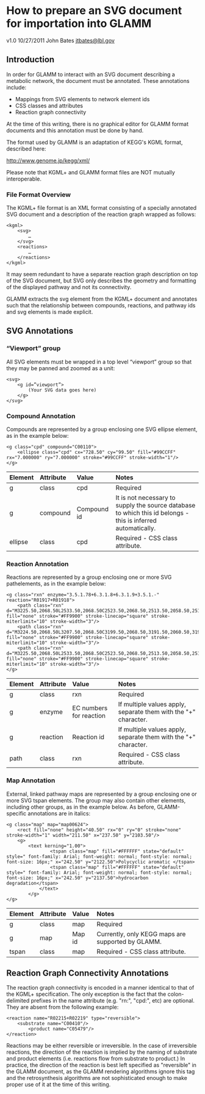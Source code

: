 # How to prepare an SVG document for importation into GLAMM #
v1.0 10/27/2011
John Bates
jtbates@lbl.gov


## Introduction ##

In order for GLAMM to interact with an SVG document describing a metabolic network, the document must be annotated.  These annotations include:

  * Mappings from SVG elements to network element ids
  * CSS classes and attributes
  * Reaction graph connectivity

At the time of this writing, there is no graphical editor for GLAMM format documents and this annotation must be done by hand.

The format used by GLAMM is an adaptation of KEGG's KGML format, described here:

http://www.genome.jp/kegg/xml/

Please note that KGML+ and GLAMM format files are NOT mutually interoperable.

### File Format Overview ###

The KGML+ file format is an XML format consisting of a specially annotated SVG document and a description of the reaction graph wrapped as follows:

```
<kgml>
	<svg>
		…
	</svg>
	<reactions>
		…
	</reactions>
</kgml>
```

It may seem redundant to have a separate reaction graph description on top of the SVG document, but SVG only describes the geometry and formatting of the displayed pathway and not its connectivity.

GLAMM extracts the svg element from the KGML+ document and annotates such that the relationship between compounds, reactions, and pathway ids and svg elements is made explicit.

## SVG Annotations ##

### “Viewport” group ###

All SVG elements must be wrapped in a top level “viewport” group so that they may be panned and zoomed as a unit:

```
<svg>
	<g id=”viewport”>
		(Your SVG data goes here)
	</g>
</svg>
```

### Compound Annotation ###

Compounds are represented by a group enclosing one SVG ellipse element, as in the example below:

```
<g class="cpd" compound="C00110">
	<ellipse class="cpd" cx="728.50" cy="99.50" fill="#99CCFF" rx="7.000000" ry="7.000000" stroke="#99CCFF" stroke-width="1"/>
</g>
```

|Element|Attribute|Value|Notes|
|:------|:--------|:----|:----|
|g      |class    |cpd  |Required|
|g      |compound |Compound id|It is not necessary to supply the source database to which this id belongs - this is inferred automatically.|
|ellipse|class    |cpd  |Required - CSS class attribute.|

### Reaction Annotation ###

Reactions are represented by a group enclosing one or more SVG pathelements, as in the example below:

```
<g class="rxn" enzyme="3.5.1.78+6.3.1.8+6.3.1.9+3.5.1.-" reaction="R01917+R01918">
	<path class="rxn" d="M3225.50,2068.50L2533.50,2068.50C2523.50,2068.50,2513.50,2058.50,2513.50,2048.50L2513.50,1978.50" fill="none" stroke="#FF9900" stroke-linecap="square" stroke-miterlimit="10" stroke-width="3"/>
	<path class="rxn" d="M3224.50,2068.50L3207.50,2068.50C3199.50,2068.50,3191.50,2060.50,3191.50,2052.50L3191.50,1942.50" fill="none" stroke="#FF9900" stroke-linecap="square" stroke-miterlimit="10" stroke-width="3"/>
	<path class="rxn" d="M3225.50,2068.50L2533.50,2068.50C2523.50,2068.50,2513.50,2058.50,2513.50,2048.50L2513.50,1978.50" fill="none" stroke="#FF9900" stroke-linecap="square" stroke-miterlimit="10" stroke-width="3"/>
</g>
```

|Element|Attribute|Value|Notes|
|:------|:--------|:----|:----|
|g      |class    |rxn  |Required|
|g      |enzyme   |EC numbers for reaction|If multiple values apply, separate them with the "+" character.|
|g      |reaction |Reaction id|If multiple values apply, separate them with the "+" character.|
|path   |class    |rxn  |Required - CSS class attribute.|

### Map Annotation ###

External, linked pathway maps are represented by a group enclosing one or more SVG tspan elements.  The group may also contain other elements, including other groups, as in the example below.  As before, GLAMM-specific annotations are in italics:

```
<g class="map" map="map00624">
	<rect fill="none" height="40.50" rx="0" ry="0" stroke="none" stroke-width="1" width="211.50" x="237.50" y="2103.50"/>
   	<g>
  		<text kerning="1.00">
     			<tspan class="map" fill="#FFFFFF" state="default" style=" font-family: Arial; font-weight: normal; font-style: normal; font-size: 16px;" x="242.50" y="2122.50">Polycyclic aromatic </tspan>
      			<tspan class="map" fill="#FFFFFF" state="default" style=" font-family: Arial; font-weight: normal; font-style: normal; font-size: 16px;" x="242.50" y="2137.50">hydrocarbon degradation</tspan>
        	</text>
    	</g>
</g>
```

|Element|Attribute|Value|Notes|
|:------|:--------|:----|:----|
|g      |class    |map  |Required|
|g      |map      |Map id|Currently, only KEGG maps are supported by GLAMM.|
|tspan  |class    |map  |Required - CSS class attribute.|

## Reaction Graph Connectivity Annotations ##

The reaction graph connectivity is encoded in a manner identical to that of the KGML+ specification.  The only exception is the fact that the colon-delimited prefixes in the name attribute (e.g. "rn:", "cpd:", etc) are optional.  They are absent from the following example:

```
<reaction name="R02215+R02219" type="reversible">
	<substrate name="C00410"/>
     	<product name="C05479"/>
</reaction>
```

Reactions may be either reversible or irreversible.  In the case of irreversible reactions, the direction of the reaction is implied by the naming of substrate and product elements (i.e. reactions flow from substrate to product.)  In practice, the direction of the reaction is best left specified as "reversible" in the GLAMM document, as the GLAMM rendering algorithms ignore this tag and the retrosynthesis algorithms are not sophisticated enough to make proper use of it at the time of this writing.